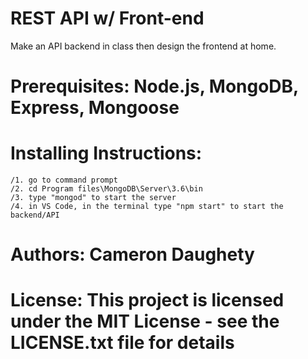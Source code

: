 # REST API w/ Front-end
Make an API backend in class then design the frontend at home.

# Prerequisites: Node.js, MongoDB, Express, Mongoose

# Installing Instructions:
    /1. go to command prompt
    /2. cd Program files\MongoDB\Server\3.6\bin
    /3. type "mongod" to start the server
    /4. in VS Code, in the terminal type "npm start" to start the backend/API

# Authors: Cameron Daughety

# License: This project is licensed under the MIT License - see the LICENSE.txt file for details
